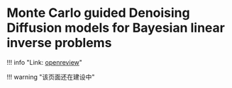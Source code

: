 <link rel="stylesheet" href="../../../css/counter.css" />

# Monte Carlo guided Denoising Diffusion models for Bayesian linear inverse problems

!!! info "Link: [openreview](https://openreview.net/forum?id=nHESwXvxWK)"

!!! warning "该页面还在建设中"